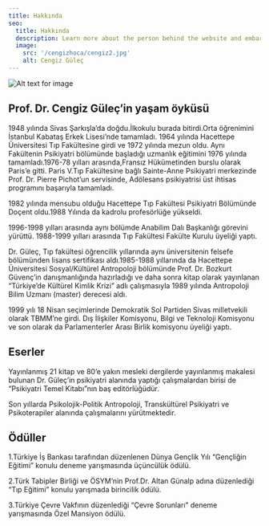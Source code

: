 ```yaml
---
title: Hakkında
seo:
  title: Hakkında
  description: Learn more about the person behind the website and embark on a journey of inspiration and shared experiences.
  image:
    src: '/cengizhoca/cengiz2.jpg'
    alt: Cengiz Güleç
---
```


![Alt text for image](/cengizhoca/cengiz2.jpg)


## Prof. Dr. Cengiz Güleç’in yaşam öyküsü

1948 yılında Sivas Şarkışla’da doğdu.İlkokulu burada bitirdi.Orta öğrenimini İstanbul Kabataş Erkek Lisesi’nde tamamladı. 1964 yılında Hacettepe Üniversitesi Tıp Fakültesine girdi ve 1972 yılında mezun oldu. Aynı Fakültenin Psikiyatri bölümünde başladığı uzmanlık eğitimini 1976 yılında tamamladı.1976-78 yılları arasında,Fransız Hükümetinden burslu olarak Paris’e gitti. Paris V.Tıp Fakültesine bağlı Sainte-Anne Psikiyatri merkezinde Prof. Dr. Pierre Pichot’un servisinde, Adölesans psikiyatrisi üst ihtisas programını başarıyla tamamladı.

1982 yılında mensubu olduğu Hacettepe Tıp Fakültesi Psikiyatri Bölümünde Doçent oldu.1988 Yılında da kadrolu profesörlüğe yükseldi.

1996-1998 yılları arasında aynı bölümde Anabilim Dalı Başkanlığı görevini yürüttü. 1988-1999 yılları arasında Tıp Fakültesi Fakülte Kurulu üyeliği yaptı.

Dr. Güleç, Tıp fakültesi öğrencilik yıllarında aynı üniversitenin felsefe bölümünden lisans sertifikası aldı.1985-1988 yıllarında da Hacettepe Üniversitesi Sosyal/Kültürel Antropoloji bölümünde Prof. Dr. Bozkurt Güvenç’in danışmanlığında hazırladığı ve daha sonra kitap olarak yayınlanan “Türkiye’de Kültürel Kimlik Krizi” adlı çalışmasıyla 1989 yılında Antropoloji Bilim Uzmanı (master) derecesi aldı.

1999 yılı 18 Nisan seçimlerinde Demokratik Sol Partiden Sivas milletvekili olarak TBMM’ne girdi. Dış İlişkiler Komisyonu, Bilgi ve Teknoloji Komisyonu ve son olarak da Parlamenterler Arası Birlik komisyonu üyeliği yaptı.

## Eserler

Yayınlanmış 21 kitap ve 80’e yakın mesleki dergilerde yayınlanmış makalesi bulunan Dr. Güleç’in psikiyatri alanında yaptığı çalışmalardan birisi de “Psikiyatri Temel Kitabı”nın baş editörlüğüdür.

Son yıllarda Psikolojik-Politik Antropoloji, Transkültürel Psikiyatri ve Psikoterapiler alanında çalışmalarını yürütmektedir.

## Ödüller

1.Türkiye İş Bankası tarafından düzenlenen Dünya Gençlik Yılı “Gençliğin Eğitimi” konulu deneme yarışmasında üçüncülük ödülü.

2.Türk Tabipler Birliği ve ÖSYM’nin Prof.Dr. Altan Günalp adına düzenlediği “Tıp Eğitimi” konulu yarışmada birincilik ödülü.

3.Türkiye Çevre Vakfının düzenlediği “Çevre Sorunları” deneme yarışmasında Özel Mansiyon ödülü.
